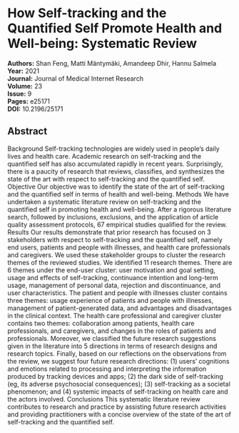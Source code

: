 # How Self-tracking and the Quantified Self Promote Health and Well-being: Systematic Review

**Authors:** Shan Feng, Matti Mäntymäki, Amandeep Dhir, Hannu Salmela  
**Year:** 2021  
**Journal:** Journal of Medical Internet Research  
**Volume:** 23  
**Issue:** 9  
**Pages:** e25171  
**DOI:** 10.2196/25171  

## Abstract
Background            Self-tracking technologies are widely used in people’s daily lives and health care. Academic research on self-tracking and the quantified self has also accumulated rapidly in recent years. Surprisingly, there is a paucity of research that reviews, classifies, and synthesizes the state of the art with respect to self-tracking and the quantified self.                                Objective            Our objective was to identify the state of the art of self-tracking and the quantified self in terms of health and well-being.                                Methods            We have undertaken a systematic literature review on self-tracking and the quantified self in promoting health and well-being. After a rigorous literature search, followed by inclusions, exclusions, and the application of article quality assessment protocols, 67 empirical studies qualified for the review.                                Results            Our results demonstrate that prior research has focused on 3 stakeholders with respect to self-tracking and the quantified self, namely end users, patients and people with illnesses, and health care professionals and caregivers. We used these stakeholder groups to cluster the research themes of the reviewed studies. We identified 11 research themes. There are 6 themes under the end-user cluster: user motivation and goal setting, usage and effects of self-tracking, continuance intention and long-term usage, management of personal data, rejection and discontinuance, and user characteristics. The patient and people with illnesses cluster contains three themes: usage experience of patients and people with illnesses, management of patient-generated data, and advantages and disadvantages in the clinical context. The health care professional and caregiver cluster contains two themes: collaboration among patients, health care professionals, and caregivers, and changes in the roles of patients and professionals. Moreover, we classified the future research suggestions given in the literature into 5 directions in terms of research designs and research topics. Finally, based on our reflections on the observations from the review, we suggest four future research directions: (1) users’ cognitions and emotions related to processing and interpreting the information produced by tracking devices and apps; (2) the dark side of self-tracking (eg, its adverse psychosocial consequences); (3) self-tracking as a societal phenomenon; and (4) systemic impacts of self-tracking on health care and the actors involved.                                Conclusions            This systematic literature review contributes to research and practice by assisting future research activities and providing practitioners with a concise overview of the state of the art of self-tracking and the quantified self.

